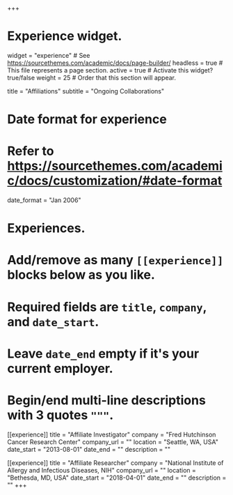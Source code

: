 +++
# Experience widget.
widget = "experience"  # See https://sourcethemes.com/academic/docs/page-builder/
headless = true  # This file represents a page section.
active = true  # Activate this widget? true/false
weight = 25  # Order that this section will appear.

title = "Affiliations"
subtitle = "Ongoing Collaborations"

# Date format for experience
#   Refer to https://sourcethemes.com/academic/docs/customization/#date-format
date_format = "Jan 2006"

# Experiences.
#   Add/remove as many `[[experience]]` blocks below as you like.
#   Required fields are `title`, `company`, and `date_start`.
#   Leave `date_end` empty if it's your current employer.
#   Begin/end multi-line descriptions with 3 quotes `"""`.
[[experience]]
  title = "Affiliate Investigator"
  company = "Fred Hutchinson Cancer Research Center"
  company_url = ""
  location = "Seattle, WA, USA"
  date_start = "2013-08-01"
  date_end = ""
  description = ""

[[experience]]
  title = "Affiliate Researcher"
  company = "National Institute of Allergy and Infectious Diseases, NIH"
  company_url = ""
  location = "Bethesda, MD, USA"
  date_start = "2018-04-01"
  date_end = ""
  description = ""
+++
